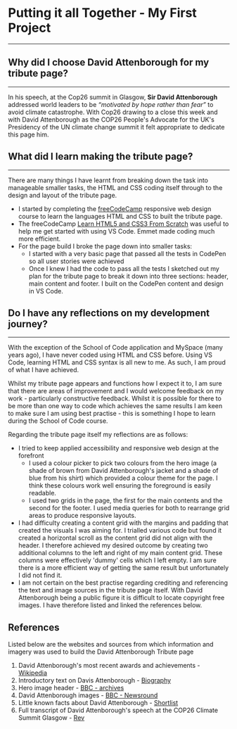 Putting it all Together - My First Project
========
* * *
Why did I choose David Attenborough for my tribute page?
--------
* * *

In his speech, at the Cop26 summit in Glasgow, **Sir David Attenborough** addressed world leaders to be *“motivated by hope rather than fear”* to avoid climate catastrophe. With Cop26 drawing to a close this week and with David Attenborough as the COP26 People's Advocate for the UK's Presidency of the UN climate change summit it felt appropriate to dedicate this page him.

What did I learn making the tribute page?
--------
* * *

There are many things I have learnt from breaking down the task into manageable smaller tasks, the HTML and CSS coding itself through to the design and layout of the tribute page.

* I started by completing the [freeCodeCamp](https://www.freecodecamp.org/learn/responsive-web-design/) responsive web design course to learn the languages HTML and CSS to built the tribute page.
* The freeCodeCamp [Learn HTML5 and CSS3 From Scratch](https://www.youtube.com/watch?v=mU6anWqZJcc) was useful to help me get started with using VS Code. Emmet made coding much more efficient.
* For the page build I broke the page down into smaller tasks:
  * I started with a very basic page that passed all the tests in CodePen so all user stories were achieved
  * Once I knew I had the code to pass all the tests I sketched out my plan for the tribute page to break it down into three sections: header, main content and footer. I built on the CodePen content and design in VS Code.

Do I have any reflections on my development journey?
--------
* * *

With the exception of the School of Code application and MySpace (many years ago), I have never coded using HTML and CSS before. Using VS Code, learning HTML and CSS syntax is all new to me. As such, I am proud of what I have achieved. 

Whilst my tribute page appears and functions how I expect it to, I am sure that there are areas of improvement and I would welcome feedback on my work - particularly constructive feedback. Whilst it is possible for there to be more than one way to code which achieves the same results I am keen to make sure I am using best practise - this is something I hope to learn during the School of Code course.

Regarding the tribute page itself my reflections are as follows:

* I tried to keep applied accessibility and responsive web design at the forefront
  * I used a colour picker to pick two colours from the hero image (a shade of brown from David Attenborough's jacket and a shade of blue from his shirt) which provided a colour theme for the page. I think these colours work well ensuring the foreground is easily readable.
  * I used two grids in the page, the first for the main contents and the second for the footer. I used media queries for both to rearrange grid areas to produce responsive layouts.
* I had difficulty creating a content grid with the margins and padding that created the visuals I was aiming for. I trialled various code but found it created a horizontal scroll as the content grid did not align with the header. I therefore achieved my desired outcome by creating two additional columns to the left and right of my main content grid. These columns were effectively 'dummy' cells which I left empty. I am sure there is a more efficient way of getting the same result but unfortunately I did not find it.
* I am not certain on the best practise regarding crediting and referencing the text and image sources in the tribute page itself. With David Attenborough being a public figure it is difficult to locate copyright free images. I have therefore listed and linked the references below.

References
--------
Listed below are the websites and sources from which information and imagery was used to build the David Attenborough Tribute page 

1. David Attenborough's most recent awards and achievements - [Wikipedia](https://en.wikipedia.org/wiki/David_Attenborough)
2. Introductory text on Davis Attenborough - [Biography](https://www.biography.com/personality/david-attenborough)
3. Hero image header - [BBC - archives](https://www.bbc.co.uk/archive/david-attenborough/zvpdbdm)
4. David Attenborough images - [BBC - Newsround](https://www.bbc.co.uk/newsround/53846621)
5. Little known facts about David Attenborough - [Shortlist](https://www.shortlist.com/news/david-attenborough-facts)
6. Full transcript of David Attenborough's speech at the COP26 Climate Summit Glasgow - [Rev](https://www.rev.com/blog/transcripts/david-attenborough-cop26-climate-summit-glasgow-speech-transcript)




